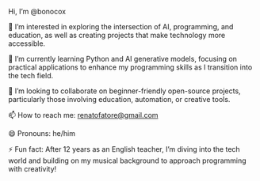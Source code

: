 Hi, I’m @bonocox

👀 I’m interested in exploring the intersection of AI, programming, and education, as well as creating projects that make technology more accessible.

🌱 I’m currently learning Python and AI generative models, focusing on practical applications to enhance my programming skills as I transition into the tech field.

💞️ I’m looking to collaborate on beginner-friendly open-source projects, particularly those involving education, automation, or creative tools.

📫 How to reach me: renatofatore@gmail.com

😄 Pronouns: he/him

⚡ Fun fact: After 12 years as an English teacher, I’m diving into the tech world and building on my musical background to approach programming with creativity!
